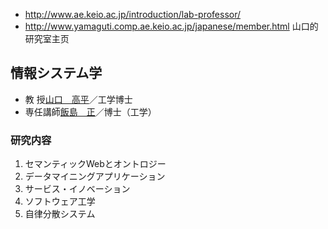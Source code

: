 

- http://www.ae.keio.ac.jp/introduction/lab-professor/ 
- http://www.yamaguti.comp.ae.keio.ac.jp/japanese/member.html 山口的研究室主页



## 情報システム学

- 教 授[山口　高平](http://www.ae.keio.ac.jp/introduction/lab-professor/yamaguchi/)／工学博士
- 専任講師[飯島　正](http://www.ae.keio.ac.jp/introduction/lab-professor/iijima/)／博士（工学）

### 研究内容

1. セマンティックWebとオントロジー
2. データマイニングアプリケーション
3. サービス・イノベーション
4. ソフトウェア工学
5. 自律分散システム